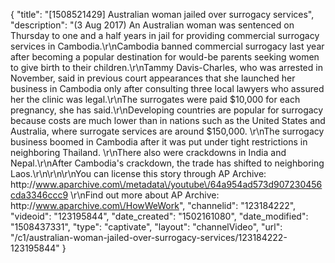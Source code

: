 {
    "title": "[1508521429] Australian woman jailed over surrogacy services",
    "description": "(3 Aug 2017) An Australian woman was sentenced on Thursday to one and a half years in jail for providing commercial surrogacy services in Cambodia.\r\nCambodia banned commercial surrogacy last year after becoming a popular destination for would-be parents seeking women to give birth to their children.\r\nTammy Davis-Charles, who was arrested in November, said in previous court appearances that she launched her business in Cambodia only after consulting three local lawyers who assured her the clinic was legal.\r\nThe surrogates were paid $10,000 for each pregnancy, she has said.\r\nDeveloping countries are popular for surrogacy because costs are much lower than in nations such as the United States and Australia, where surrogate services are around $150,000. \r\nThe surrogacy business boomed in Cambodia after it was put under tight restrictions in neighboring Thailand. \r\nThere also were crackdowns in India and Nepal.\r\nAfter Cambodia's crackdown, the trade has shifted to neighboring Laos.\r\n\r\n\r\nYou can license this story through AP Archive: http:\/\/www.aparchive.com\/metadata\/youtube\/64a954ad573d907230456cda3346ccc9 \r\nFind out more about AP Archive: http:\/\/www.aparchive.com\/HowWeWork",
    "channelid": "123184222",
    "videoid": "123195844",
    "date_created": "1502161080",
    "date_modified": "1508437331",
    "type": "captivate",
    "layout": "channelVideo",
    "url": "\/c1\/australian-woman-jailed-over-surrogacy-services\/123184222-123195844"
}